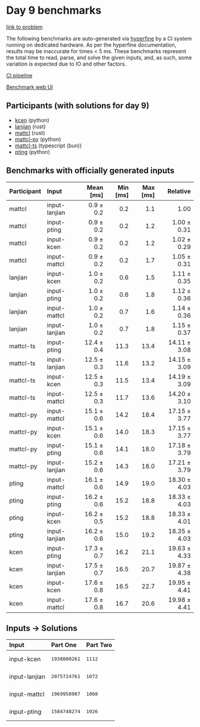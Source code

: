 # Day 9 benchmarks

[link to problem](https://adventofcode.com/2023/day/9)

The following benchmarks are auto-generated via
[hyperfine](https://github.com/sharkdp/hyperfine) by a CI system running on
dedicated hardware. As per the hyperfine documentation, results may be
inaccurate for times < 5 ms. These benchmarks represent the total time to read,
parse, and solve the given inputs, and, as such, some variation is expected due
to IO and other factors.

[CI pipeline](http://ci.papercode.net:8080/teams/main/pipelines/aoc2023)

[Benchmark web UI](https://aoc.ancalagon.black)


## Participants (with solutions for day 9)

- [kcen](https://github.com/kcen/aoc2023) (python)
- [lanjian](https://github.com/lanjian/aoc-2023) (rust)
- [mattcl](https://github.com/mattcl/aoc2023) (rust)
- [mattcl-py](https://github.com/mattcl/aoc2023-py) (python)
- [mattcl-ts](https://github.com/mattcl/aoc2023-js) (typescript (bun))
- [pting](https://github.com/pting/aoc2023) (python)


## Benchmarks with officially generated inputs

| Participant | Input | Mean [ms] | Min [ms] | Max [ms] | Relative |
|:---|:---|---:|---:|---:|---:|
| mattcl | input-lanjian | 0.9 ± 0.2 | 0.2 | 1.1 | 1.00 |
| mattcl | input-pting | 0.9 ± 0.2 | 0.2 | 1.2 | 1.00 ± 0.31 |
| mattcl | input-kcen | 0.9 ± 0.2 | 0.2 | 1.2 | 1.02 ± 0.29 |
| mattcl | input-mattcl | 0.9 ± 0.2 | 0.2 | 1.7 | 1.05 ± 0.31 |
| lanjian | input-kcen | 1.0 ± 0.2 | 0.6 | 1.5 | 1.11 ± 0.35 |
| lanjian | input-pting | 1.0 ± 0.2 | 0.6 | 1.8 | 1.12 ± 0.36 |
| lanjian | input-mattcl | 1.0 ± 0.2 | 0.7 | 1.6 | 1.14 ± 0.36 |
| lanjian | input-lanjian | 1.0 ± 0.2 | 0.7 | 1.8 | 1.15 ± 0.37 |
| mattcl-ts | input-pting | 12.4 ± 0.4 | 11.3 | 13.4 | 14.11 ± 3.08 |
| mattcl-ts | input-lanjian | 12.5 ± 0.3 | 11.6 | 13.2 | 14.15 ± 3.09 |
| mattcl-ts | input-kcen | 12.5 ± 0.3 | 11.5 | 13.4 | 14.19 ± 3.09 |
| mattcl-ts | input-mattcl | 12.5 ± 0.3 | 11.7 | 13.6 | 14.20 ± 3.10 |
| mattcl-py | input-mattcl | 15.1 ± 0.6 | 14.2 | 18.4 | 17.15 ± 3.77 |
| mattcl-py | input-kcen | 15.1 ± 0.6 | 14.0 | 18.3 | 17.15 ± 3.77 |
| mattcl-py | input-pting | 15.1 ± 0.6 | 14.1 | 18.0 | 17.18 ± 3.79 |
| mattcl-py | input-lanjian | 15.2 ± 0.6 | 14.3 | 18.0 | 17.21 ± 3.79 |
| pting | input-mattcl | 16.1 ± 0.6 | 14.9 | 19.0 | 18.30 ± 4.03 |
| pting | input-pting | 16.2 ± 0.6 | 15.2 | 18.8 | 18.33 ± 4.03 |
| pting | input-kcen | 16.2 ± 0.5 | 15.2 | 18.8 | 18.33 ± 4.01 |
| pting | input-lanjian | 16.2 ± 0.6 | 15.0 | 19.2 | 18.35 ± 4.03 |
| kcen | input-pting | 17.3 ± 0.7 | 16.2 | 21.1 | 19.63 ± 4.33 |
| kcen | input-lanjian | 17.5 ± 0.7 | 16.5 | 20.7 | 19.87 ± 4.38 |
| kcen | input-kcen | 17.6 ± 0.8 | 16.5 | 22.7 | 19.95 ± 4.41 |
| kcen | input-mattcl | 17.6 ± 0.8 | 16.7 | 20.6 | 19.98 ± 4.41 |


## Inputs -> Solutions

| Input | Part One | Part Two |
|:---|:---|:---|
|input-kcen|<pre>1938800261</pre>|<pre>1112</pre>|
|input-lanjian|<pre>2075724761</pre>|<pre>1072</pre>|
|input-mattcl|<pre>1969958987</pre>|<pre>1068</pre>|
|input-pting|<pre>1584748274</pre>|<pre>1026</pre>|